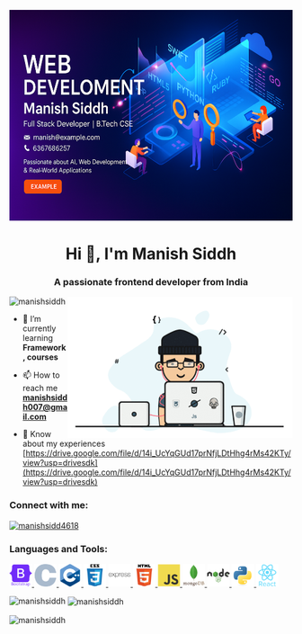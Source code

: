 <p align="center">
  <img src="image%20my%20details.png" alt="My Details" style="width:900px; height:375px;">
</p>

<h1 align="center">Hi 👋, I'm Manish Siddh</h1>
<h3 align="center">A passionate frontend developer from India</h3>

<img align="right" alt="coding" width="400" src="https://raw.githubusercontent.com/kvssankar/kvssankar/main/programmer.gif">

<p align="left"> <img src="https://komarev.com/ghpvc/?username=manishsiddh&label=Profile%20views&color=0e75b6&style=flat" alt="manishsiddh" /> </p>

- 🌱 I’m currently learning **Framework , courses**

- 📫 How to reach me **manishsiddh007@gmail.com**

- 📄 Know about my experiences [https://drive.google.com/file/d/14i_UcYqGUd17prNfjLDtHhg4rMs42KTy/view?usp=drivesdk](https://drive.google.com/file/d/14i_UcYqGUd17prNfjLDtHhg4rMs42KTy/view?usp=drivesdk)

<h3 align="left">Connect with me:</h3>
<p align="left">
<a href="https://twitter.com/manishsidd4618" target="blank"><img align="center" src="https://raw.githubusercontent.com/rahuldkjain/github-profile-readme-generator/master/src/images/icons/Social/twitter.svg" alt="manishsidd4618" height="30" width="40" /></a>
</p>

<h3 align="left">Languages and Tools:</h3>
<p align="left"> <a href="https://getbootstrap.com" target="_blank" rel="noreferrer"> <img src="https://raw.githubusercontent.com/devicons/devicon/master/icons/bootstrap/bootstrap-plain-wordmark.svg" alt="bootstrap" width="40" height="40"/> </a> <a href="https://www.cprogramming.com/" target="_blank" rel="noreferrer"> <img src="https://raw.githubusercontent.com/devicons/devicon/master/icons/c/c-original.svg" alt="c" width="40" height="40"/> </a> <a href="https://www.w3schools.com/cpp/" target="_blank" rel="noreferrer"> <img src="https://raw.githubusercontent.com/devicons/devicon/master/icons/cplusplus/cplusplus-original.svg" alt="cplusplus" width="40" height="40"/> </a> <a href="https://www.w3schools.com/css/" target="_blank" rel="noreferrer"> <img src="https://raw.githubusercontent.com/devicons/devicon/master/icons/css3/css3-original-wordmark.svg" alt="css3" width="40" height="40"/> </a> <a href="https://expressjs.com" target="_blank" rel="noreferrer"> <img src="https://raw.githubusercontent.com/devicons/devicon/master/icons/express/express-original-wordmark.svg" alt="express" width="40" height="40"/> </a> <a href="https://www.w3.org/html/" target="_blank" rel="noreferrer"> <img src="https://raw.githubusercontent.com/devicons/devicon/master/icons/html5/html5-original-wordmark.svg" alt="html5" width="40" height="40"/> </a> <a href="https://developer.mozilla.org/en-US/docs/Web/JavaScript" target="_blank" rel="noreferrer"> <img src="https://raw.githubusercontent.com/devicons/devicon/master/icons/javascript/javascript-original.svg" alt="javascript" width="40" height="40"/> </a> <a href="https://www.mongodb.com/" target="_blank" rel="noreferrer"> <img src="https://raw.githubusercontent.com/devicons/devicon/master/icons/mongodb/mongodb-original-wordmark.svg" alt="mongodb" width="40" height="40"/> </a> <a href="https://nodejs.org" target="_blank" rel="noreferrer"> <img src="https://raw.githubusercontent.com/devicons/devicon/master/icons/nodejs/nodejs-original-wordmark.svg" alt="nodejs" width="40" height="40"/> </a> <a href="https://www.python.org" target="_blank" rel="noreferrer"> <img src="https://raw.githubusercontent.com/devicons/devicon/master/icons/python/python-original.svg" alt="python" width="40" height="40"/> </a> <a href="https://reactjs.org/" target="_blank" rel="noreferrer"> <img src="https://raw.githubusercontent.com/devicons/devicon/master/icons/react/react-original-wordmark.svg" alt="react" width="40" height="40"/> </a> </p>

<p><img align="left" src="https://github-readme-stats.vercel.app/api/top-langs?username=manishsiddh&show_icons=true&locale=en&layout=compact" alt="manishsiddh" /></p>

<p>&nbsp;<img align="center" src="https://github-readme-stats.vercel.app/api?username=manishsiddh&show_icons=true&locale=en" alt="manishsiddh" /></p>

<p><img align="center" src="https://github-readme-streak-stats.herokuapp.com/?user=manishsiddh&" alt="manishsiddh" /></p>

